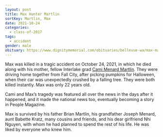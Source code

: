 ```yaml
---
layout: post
title: Max Hunter Martlin
sortKey: Martlin, Max
date: 2021-10-24
categories:
  - class-of-2017
tags:
  - accident
gender: male
obituary: https://www.dignitymemorial.com/obituaries/bellevue-wa/max-martlin-10423214
---
```

Max was killed in a tragic accident on October 24, 2021, in which he died along with his mother, fellow Interlake grad [Cami Menard Martlin](https://ihsmemorial.org/class-of-1980/camille-lynette-cami-menard/). They were driving home together from Fall City, after picking pumpkins for Halloween, when their car was unexpectedly crushed by a falling tree. They were both killed instantly. Max was only 22 years old.

Cami and Max’s tragedy was featured all over the news in the days after it happened, and it made the national news too, eventually becoming a story in People Magazine.

Max is survived by his father Brian Martlin, his grandfather Joseph Menard, aunt Babette Kratz, many cousins and friends, and his dear girlfriend Nhi Nguyen, with whom he had planned to spend the rest of his life. He was liked by everyone who knew him.